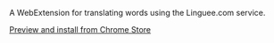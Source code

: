 A WebExtension for translating words using the Linguee.com service.

[Preview and install from Chrome Store](https://chrome.google.com/webstore/detail/linguee-translator/mfmgafeloljkhohdgfahfegkkhjakkpl?hl=es-419&gl=AR)
